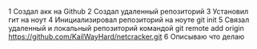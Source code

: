 1 Создал акк на Github
2 Создал удаленный репозиторий
3 Установил гит на ноут 
4 Инициализировал репозиторий на ноуте git init
5 Связал удаленный и локальный репозиторий командой git remote add origin https://github.com/KailWayHard/netcracker.git
6 Описываю что делаю